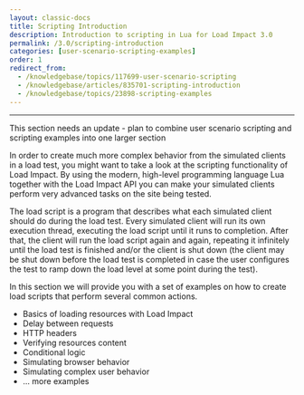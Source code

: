 ```yaml
---
layout: classic-docs
title: Scripting Introduction
description: Introduction to scripting in Lua for Load Impact 3.0
permalink: /3.0/scripting-introduction
categories: [user-scenario-scripting-examples]
order: 1
redirect_from:
  - /knowledgebase/topics/117699-user-scenario-scripting
  - /knowledgebase/articles/835701-scripting-introduction
  - /knowledgebase/topics/23898-scripting-examples
---
```


***

This section needs an update - plan to combine user scenario scripting and scripting examples into one larger section


In order to create much more complex behavior from the simulated clients in a load test, you might want to take a look at the scripting functionality of Load Impact. By using the modern, high-level programming language Lua together with the Load Impact API you can make your simulated clients perform very advanced tasks on the site being tested.

The load script is a program that describes what each simulated client should do during the load test. Every simulated client will run its own execution thread, executing the load script until it runs to completion. After that, the client will run the load script again and again, repeating it infinitely until the load test is finished and/or the client is shut down (the client may be shut down before the load test is completed in case the user configures the test to ramp down the load level at some point during the test).

In this section we will provide you with a set of examples on how to create load scripts that perform several common actions.

- Basics of loading resources with Load Impact
- Delay between requests
- HTTP headers
- Verifying resources content
- Conditional logic
- Simulating browser behavior
- Simulating complex user behavior
- ... more examples
